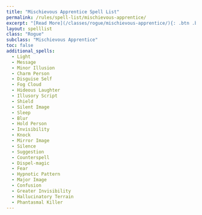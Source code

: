 ```yaml
---
title: "Mischievous Apprentice Spell List"
permalink: /rules/spell-list/mischievous-apprentice/
excerpt: "[Read More](/classes/rogue/mischievous-apprentice/){: .btn .btn--light-outline .btn--small}"
layout: spelllist
class: "Rogue"
subclass: "Mischievous Apprentice"
toc: false
additional_spells:
  - Light
  - Message
  - Minor Illusion
  - Charm Person
  - Disguise Self
  - Fog Cloud
  - Hideous Laughter
  - Illusory Script
  - Shield
  - Silent Image
  - Sleep
  - Blur
  - Hold Person
  - Invisibility
  - Knock
  - Mirror Image
  - Silence
  - Suggestion
  - Counterspell
  - Dispel-magic
  - Fear
  - Hypnotic Pattern
  - Major Image
  - Confusion
  - Greater Invisibility
  - Hallucinatory Terrain
  - Phantasmal Killer
---
```


<!-- # Cantrips (0 Level)
- [Deceitful Maneuver](/spells/deceitful-maneuver/)
- [Fling](/spells/fling/)
- [Folly Spectacle](/spells/folly-spectacle/)
- Light
- [Message](/spells/message/)
- [Minor Illusion](/spells/minor-illusion/)
- [Minor Phantasm](/spells/minor-phantasm/)
- [Subterfuge](/spells/subterfuge/)

# 1st Level
- Catapult
- [Charm Person](/spells/charm-person/)
- [Disguise Self](/spells/disguise/self/)
- [Fog Cloud](/spells/fog-cloud/)
- [Hide in Shadows](/spells/hide-in-shadows/)
- [Hideous Laughter](/spells/hideous-laughter/)
- [Imaginary Friend](/spells/imaginary-friend/)
- [Illusory Script](/spells/illusory-script/)
- [Shield](/spells/shield/)
- [Silent Image](/spells/silent-image/)
- [Sleep](/spells/sleep/)

# 2nd Level
- [Blur](/spells/blur/)
- Crown of Madness
- [Hold Person](/spells/hold-person/)
- [Invisibility](/spells/invisibility/)
- [Knock](/spells/knock/)
- [Mirror Image](/spells/mirror-image/)
- Phantasmal Force
- Shadow Blade
- [Silence](/spells/silence/)
- [Suggestion](/spells/suggestion/)

# 3rd Level
- [Counterspell](/spells/counterspell/)
- [Dispel Magic](/spells/dispel-magic/)
- Enemies Abound
- [Fear](/spells/fear/)
- [Hypnotic Pattern](/spells/hypnotic-pattern)
- [Major Image](/spells/major-image/)

# 4th Level
- Charm Monster
- [Confusion](/spells/confusion/)
- [Greater Invisibility](/spells/greater-invisibility/)
- [Hallucinatory Terrain](/spells/hallucinatory-terrain/)
- [Phantasmal Killer](/spells/phantasmal-killer/) -->

